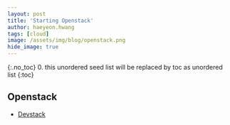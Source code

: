 ```yaml
---
layout: post
title: 'Starting Openstack' 
author: haeyeon.hwang
tags: [cloud]
image: /assets/img/blog/openstack.png
hide_image: true
---
```


{:.no_toc}
0. this unordered seed list will be replaced by toc as unordered list
{:toc}

## Openstack

- [Devstack](https://docs.openstack.org/devstack/latest/)


